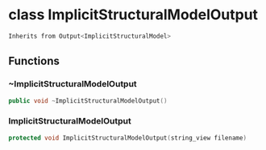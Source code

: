 # class ImplicitStructuralModelOutput

```cpp
Inherits from Output<ImplicitStructuralModel>
```

## Functions

### ~ImplicitStructuralModelOutput

```cpp
public void ~ImplicitStructuralModelOutput()
```

### ImplicitStructuralModelOutput

```cpp
protected void ImplicitStructuralModelOutput(string_view filename)
```
